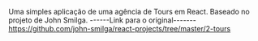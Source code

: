 Uma simples aplicação de uma agência de Tours em React.
Baseado no projeto de John Smilga.
------Link para o original-------
https://github.com/john-smilga/react-projects/tree/master/2-tours